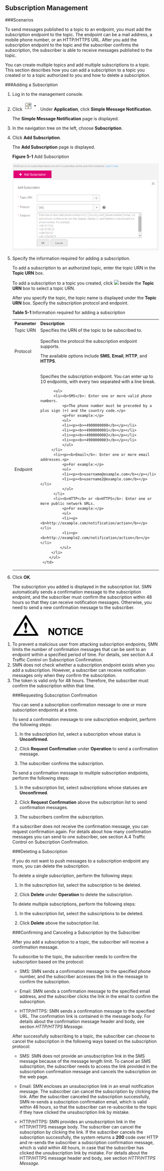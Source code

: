 ## Subscription Management

###Scenarios

To send messages published to a topic to an endpoint, you must add the subscription endpoint to the topic. The endpoint can be a mail address, a mobile phone number, or an HTTP/HTTPS URL. After you add the subscription endpoint to the topic and the subscriber confirms the subscription, the subscriber is able to receive messages published to the topic.

You can create multiple topics and add multiple subscriptions to a topic. This section describes how you can add a subscription to a topic you created or to a topic authorized to you and how to delete a subscription.

###Adding a Subscription

1.  Log in to the management console.

2.  Click ![](./figure/001.png). Under **Application**, click **Simple Message Notification**.

	The **Simple Message Notification** page is displayed.

1.  In the navigation tree on the left, choose **Subscription**.

2.  Click **Add Subscription**.

	The **Add Subscription** page is displayed.

	**Figure 5-1** Add Subscription

	![](./figure/sub.png)

1.  Specify the information required for adding a subscription.

	To add a subscription to an authorized topic, enter the topic URN in the **Topic URN** box.

	To add a subscription to a topic you created, click ![](./media/plus.png) beside the **Topic URN** box to select a topic URN.

	After you specify the topic, the topic name is displayed under the **Topic URN** box. Specify the subscription protocol and endpoint.

	**Table 5-1** Information required for adding a subscription
	<table>
    <tr>
       <th>Parameter</th>
       <th>Description</th>
        
     </tr>
     <tr>
         <td>Topic URN</td>
         <td>Specifies the URN of the topic to be subscribed to. </td>
     </tr>
     <tr>
         <td>Protocol</td>
         <td><p>Specifies the protocol the subscription endpoint supports.</p>                                                                                                                                                                            	 <p>The available options include <b>SMS</b>, <b>Email</b>, <b>HTTP</b>, and <b>HTTPS</b>.</p> 
         </td>
     </tr>
     <tr>
         <td>Endpoint</td>
         <td><p>Specifies the subscription endpoint. You can enter up to 10 endpoints, with every two separated with a line break.</p> 
                                                                                                                                  
              <ul>
			  <li><b>SMS</b>: Enter one or more valid phone numbers.                                                                                                                                                                                    
                  <p>The phone number must be preceded by a plus sign (+) and the country code.</p>                                                                                                                                                          
                  <p>For example:</p>                                                                                                                                                                                                                        
                  <ul>
                  <li><p><b>+4900000000</b></p></li>                                                                                                                                                                                                                     
                  <li><p><b>+4900000001</b></p></li>                                                                                                                                                                                                                      
                  <li><p><b>+4900000002</b></p></li>                                                                                                                                                                                                                     
                  <li><p><b>+4900000003</b></p></li>
                  </ul>
             </li>                                                                                                                                                                                                                         
              <li><p><b>Email</b>: Enter one or more email addresses.<p>                                                                                                                                                                                        
                  <p>For example:</p>                                                                                                                                                                                                                         
                  <ul>
                  <li><p><b>username@example.com</b></p></li>                                                                                                                                                                                                            
                  <li><p><b>username2@example.com</b></p></li>
                  </ul>
              </li>                                                                                                                                                                                                                
              <li><b>HTTP</b> or <b>HTTPS</b>: Enter one or more public network URLs.                                                                                                                                                                           
	              <p>For example:</p>                                                                                                                                                                                                                           
	              <ul>
				  <li><p><b>http://example.com/notification/action</b></p></li>                                                                                                                                                                                             
	              <li><p><b>http://example2.com/notification/action</b></p></li>
				 </ul>
             </li>
			</ul>   
         </td>
     </tr>
     </table>               


1.  Click **OK**.

	The subscription you added is displayed in the subscription list. SMN automatically sends a confirmation message to the subscription endpoint, and the subscriber must confirm the subscription within 48 hours so that they can receive notification messages. Otherwise, you need to send a new confirmation message to the subscriber.

	![](./figure/notice.png)


<ol>
<li>To prevent a malicious user from attacking subscription endpoints, SMN limits the number of confirmation messages that can be sent to an endpoint within a specified period of time. For details, see section A.4 Traffic Control on Subscription Confirmation.</li>
<li>SMN does not check whether a subscription endpoint exists when you add a subscription. However, a subscriber can receive notification messages only when they confirm the subscription.</li>
<li>The token is valid only for 48 hours. Therefore, the subscriber must confirm the subscription within that time.</li>

###Requesting Subscription Confirmation

You can send a subscription confirmation message to one or more subscription endpoints at a time.

To send a confirmation message to one subscription endpoint, perform the following steps:

1.  In the subscription list, select a subscription whose status is **Unconfirmed**.

2.  Click **Request Confirmation** under **Operation** to send a confirmation message.

3.  The subscriber confirms the subscription.

To send a confirmation message to multiple subscription endpoints, perform the following steps:

1.  In the subscription list, select subscriptions whose statuses are **Unconfirmed**.

2.  Click **Request Confirmation** above the subscription list to send confirmation messages.

3.  The subscribers confirm the subscription.

If a subscriber does not receive the confirmation message, you can request confirmation again. For details about how many confirmation messages you can send to one subscriber, see section A.4 Traffic Control on Subscription Confirmation.

###Deleting a Subscription

If you do not want to push messages to a subscription endpoint any more, you can delete the subscription.

To delete a single subscription, perform the following steps:

1.  In the subscription list, select the subscription to be deleted.

2.  Click **Delete** under **Operation** to delete the subscription.

To delete multiple subscriptions, perform the following steps:

1.  In the subscription list, select the subscriptions to be deleted.

2.  Click **Delete** above the subscription list.

###Confirming and Canceling a Subscription by the Subscriber

After you add a subscription to a topic, the subscriber will receive a confirmation message.

To subscribe to the topic, the subscriber needs to confirm the subscription based on the protocol:

- SMS: SMN sends a confirmation message to the specified phone number, and the subscriber accesses the link in the message to confirm the subscription.

- Email: SMN sends a confirmation message to the specified email address, and the subscriber clicks the link in the email to confirm the subscription.

- HTTP/HTTPS: SMN sends a confirmation message to the specified URL. The confirmation link is contained in the message body. For details about the confirmation message header and body, see section *HTTP/HTTPS Message*.

After successfully subscribing to a topic, the subscriber can choose to cancel the subscription in the following ways based on the subscription protocol:

- SMS: SMN does not provide an unsubscription link in the SMS message because of the message length limit. To cancel an SMS subscription, the subscriber needs to access the link provided in the subscription confirmation message and cancels the subscription on the web page.

- Email: SMN encloses an unsubscription link in an email notification message. The subscriber can cancel the subscription by clicking the link. After the subscriber canceled the subscription successfully, SMN re-sends a subscription confirmation email, which is valid within 48 hours, so that the subscriber can re-subscribe to the topic if they have clicked the unsubscription link by mistake.

- HTTP/HTTPS: SMN provides an unsubscription link in the HTTP/HTTPS message body. The subscriber can cancel the subscription by clicking the link. If the subscriber cancels the subscription successfully, the system returns a **200** code over HTTP and re-sends the subscriber a subscription confirmation message, which is valid within 48 hours, in case that the subscriber has clicked the unsubscription link by mistake. For details about the HTTP/HTTPS message header and body, see section *HTTP/HTTPS Message*.
 